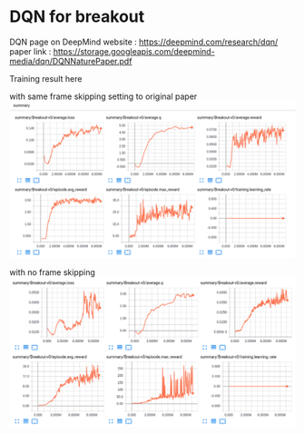# DQN for breakout

DQN page on DeepMind website : https://deepmind.com/research/dqn/  
paper link : https://storage.googleapis.com/deepmind-media/dqn/DQNNaturePaper.pdf  
  

Training result here  

with same frame skipping setting to original paper  
![Training result image](/img/training_result.png)  

with no frame skipping  
![Training result image with no frame skipping](/img/no_action_repeat.png)
